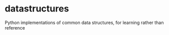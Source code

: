 # datastructures
Python implementations of common data structures, for learning rather than reference
